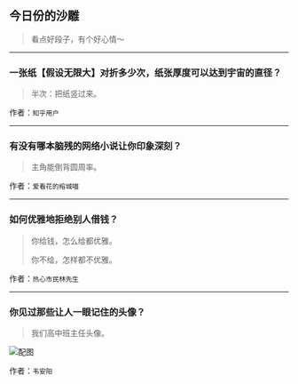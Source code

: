 ## 今日份的沙雕

> 看点好段子，有个好心情～


 
---

### 一张纸【假设无限大】对折多少次，纸张厚度可以达到宇宙的直径？

> 半次：把纸竖过来。


作者：`知乎用户`

---

### 有没有哪本脑残的网络小说让你印象深刻？

> 主角能倒背圆周率。


作者：`爱看花的榕城喵`

---

### 如何优雅地拒绝别人借钱？

> 你给钱，怎么给都优雅。
> 
> 你不给，怎样都不优雅。


作者：`热心市民林先生`

---

### 你见过那些让人一眼记住的头像？

> 我们高中班主任头像。



![配图](http://pic3.zhimg.com/70/v2-7a8d9db39d8a76151a762dc3340317da_b.jpg)


作者：`韦安阳`